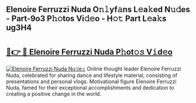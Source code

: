 ## Elenoire Ferruzzi Nuda O𝚗𝚕yf𝚊ns L𝚎a𝚔ed N𝚞𝚍es - Part-9o3 P𝚑𝚘tos Vi𝚍𝚎o - H𝚘𝚝 Part L𝚎a𝚔s ug3H4

# <h2><a href="http://kf05vl.oniu.top/?m=Elenoire+Ferruzzi+Nuda">🔗👉 🔴 Elenoire Ferruzzi Nuda P𝚑ot𝚘𝚜 V𝚒d𝚎o</a></h2>

[![Elenoire Ferruzzi Nuda Nu𝚍e𝚜](https://i.imgur.com/0qMVB7G.gif)](http://kf05vl.oniu.top/?m=Elenoire+Ferruzzi+Nuda)
Online thought leader Elenoire Ferruzzi Nuda, celebrated for sharing dance and lifestyle material, consisting of presentations and personal vlogs. Motivational figure Elenoire Ferruzzi Nuda, famed for their exceptional accomplishments and dedication to creating a positive change in the world.  

